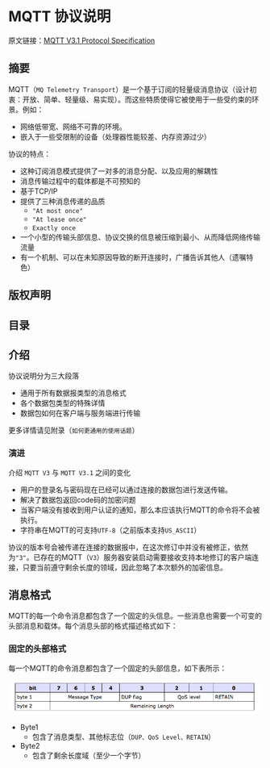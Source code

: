 # MQTT 协议说明

原文链接：[MQTT V3.1 Protocol Specification](http://public.dhe.ibm.com/software/dw/webservices/ws-mqtt/mqtt-v3r1.html#flows)

## 摘要

MQTT（`MQ Telemetry Transport`）是一个基于订阅的轻量级消息协议（设计初衷：开放、简单、轻量级、易实现）。而这些特质使得它被使用于一些受约束的环景。例如：

* 网络低带宽、网络不可靠的环境。
* 嵌入于一些受限制的设备（处理器性能较差、内存资源过少）

协议的特点：

* 这种订阅消息模式提供了一对多的消息分配、以及应用的解耦性
* 消息传输过程中的载体都是不可预知的
* 基于TCP/IP
* 提供了三种消息传递的品质
	* `"At most once"`
	* `"At lease once"`
	* `Exactly once`
* 一个小型的传输头部信息、协议交换的信息被压缩到最小、从而降低网络传输流量
* 有一个机制、可以在未知原因导致的断开连接时，广播告诉其他人（遗嘱特色）

## 版权声明

## 目录


## 介绍

协议说明分为三大段落

* 通用于所有数据报类型的消息格式
* 各个数据包类型的特殊详情
* 数据包如何在客户端与服务端进行传输

更多详情请见附录（`如何更通用的使用话题`）

### 演进

介绍 `MQTT V3` 与 `MQTT V3.1` 之间的变化

* 用户的登录名与密码现在已经可以通过连接的数据包进行发送传输。
* 解决了数据包返回code码的加密问题
* 当客户端没有接收到用户认证的通知，那么本应该执行MQTT的命令将不会被执行。
* 字符串在MQTT的可支持`UTF-8`（之前版本支持`US_ASCII`）

协议的版本号会被传递在连接的数据报中，在这次修订中并没有被修正，依然为`"3"`。已存在的MQTT（`V3`）服务器安装启动需要接收支持本地修订的客户端连接，只要当前遵守剩余长度的领域，因此忽略了本次额外的加密信息。

## 消息格式

MQTT的每一个命令消息都包含了一个固定的头信息。一些消息也需要一个可变的头部消息和载体。每个消息头部的格式描述格式如下：

### 固定的头部格式

每一个MQTT的命令消息都包含了一个固定的头部信息，如下表所示：

![](recource/MQTT_Fixed_Header.png)

* Byte1
	* 包含了消息类型、其他标志位（`DUP、QoS Level、RETAIN`）
* Byte2
	* 包含了剩余长度域（至少一个字节）



